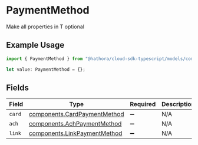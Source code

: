 # PaymentMethod

Make all properties in T optional

## Example Usage

```typescript
import { PaymentMethod } from "@hathora/cloud-sdk-typescript/models/components";

let value: PaymentMethod = {};
```

## Fields

| Field                                                                        | Type                                                                         | Required                                                                     | Description                                                                  |
| ---------------------------------------------------------------------------- | ---------------------------------------------------------------------------- | ---------------------------------------------------------------------------- | ---------------------------------------------------------------------------- |
| `card`                                                                       | [components.CardPaymentMethod](../../models/components/cardpaymentmethod.md) | :heavy_minus_sign:                                                           | N/A                                                                          |
| `ach`                                                                        | [components.AchPaymentMethod](../../models/components/achpaymentmethod.md)   | :heavy_minus_sign:                                                           | N/A                                                                          |
| `link`                                                                       | [components.LinkPaymentMethod](../../models/components/linkpaymentmethod.md) | :heavy_minus_sign:                                                           | N/A                                                                          |